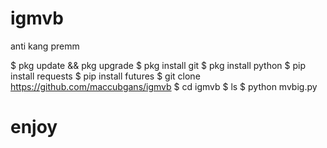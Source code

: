 # igmvb
anti kang premm 

$ pkg update && pkg upgrade
$ pkg install git
$ pkg install python
$ pip install requests
$ pip install futures
$ git clone https://github.com/maccubgans/igmvb
$ cd igmvb
$ ls
$ python mvbig.py
# enjoy 

